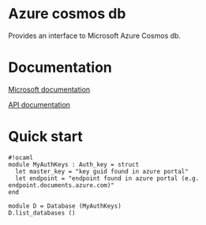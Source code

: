 Azure cosmos db
===============

Provides an interface to Microsoft Azure Cosmos db.

# Documentation

[Microsoft documentation](https://docs.microsoft.com/en-us/rest/api/cosmos-db/)

[API documentation](https://knaack.bitbucket.io/)

# Quick start

```
#!ocaml
module MyAuthKeys : Auth_key = struct
  let master_key = "key guid found in azure portal"
  let endpoint = "endpoint found in azure portal (e.g. endpoint.documents.azure.com)"
end

module D = Database (MyAuthKeys)
D.list_databases ()
```